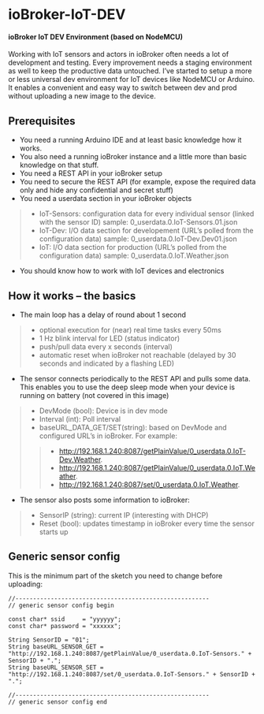 # ioBroker-IoT-DEV

#### ioBroker IoT DEV Environment (based on NodeMCU)

Working with IoT sensors and actors in ioBroker often needs a lot of development and testing. Every improvement needs a staging environment as well to keep the productive data untouched. I’ve started to setup a more or less universal dev environment for IoT devices like NodeMCU or Arduino. It enables a convenient and easy way to switch between dev and prod without uploading a new image to the device. 

## Prerequisites

* You need a running Arduino IDE and at least basic knowledge how it works. 
* You also need a running ioBroker instance and a little more than basic knowledge on that stuff.
* You need a REST API in your ioBroker setup
* You need to secure the REST API (for example, expose the required data only and hide any confidential and secret stuff)
* You need a userdata section in your ioBroker objects
>* IoT-Sensors: configuration data for every individual sensor (linked with the sensor ID) sample: 0_userdata.0.IoT-Sensors.01.json
>* IoT-Dev: I/O data section for developement (URL’s polled from the configuration data) sample: 0_userdata.0.IoT-Dev.Dev01.json
>* IoT: I/O data section for production (URL’s polled from the configuration data) sample: 0_userdata.0.IoT.Weather.json
* You should know how to work with IoT devices and electronics

## How it works – the basics

* The main loop has a delay of round about 1 second
>*  optional execution for (near) real time tasks every 50ms
>* 1 Hz blink interval for LED (status indicator)
>* push/pull data every x seconds (interval)
>* automatic reset when ioBroker not reachable (delayed by 30 seconds and indicated by a flashing LED)
* The sensor connects periodically to the REST API and pulls some data. This enables you to use the deep sleep mode when your device is running on battery (not covered in this image)
>* DevMode (bool): Device is in dev mode
>* Interval (int): Poll interval
>* baseURL_DATA_GET/SET(string): based on DevMode and configured URL’s in ioBroker. For example:
>>* http://192.168.1.240:8087/getPlainValue/0_userdata.0.IoT-Dev.Weather.
>>* http://192.168.1.240:8087/getPlainValue/0_userdata.0.IoT.Weather.
>>* http://192.168.1.240:8087/set/0_userdata.0.IoT.Weather.
* The sensor also posts some information to ioBroker:
>* SensorIP (string): current IP (interesting with DHCP)
>* Reset (bool): updates timestamp in ioBroker every time the sensor starts up

## Generic sensor config
This is the minimum part of the sketch you need to change before uploading:

    //-------------------------------------------------------
    // generic sensor config begin
    
    const char* ssid     = "yyyyyy";
    const char* password = "xxxxxx";
    
    String SensorID = "01";
    String baseURL_SENSOR_GET = "http://192.168.1.240:8087/getPlainValue/0_userdata.0.IoT-Sensors." + SensorID + ".";
    String baseURL_SENSOR_SET = "http://192.168.1.240:8087/set/0_userdata.0.IoT-Sensors." + SensorID + ".";
    
    //-------------------------------------------------------
    // generic sensor config end
